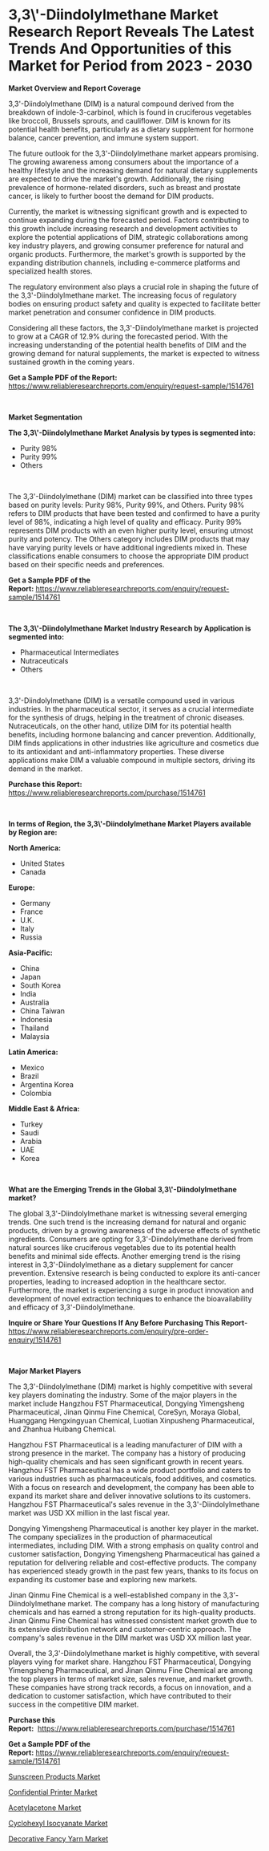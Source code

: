 <p><h1>3,3\'-Diindolylmethane Market Research Report Reveals The Latest Trends And Opportunities of this Market for Period from 2023 - 2030</h1></p><p><strong>Market Overview and Report Coverage</strong></p>
<p><p>3,3'-Diindolylmethane (DIM) is a natural compound derived from the breakdown of indole-3-carbinol, which is found in cruciferous vegetables like broccoli, Brussels sprouts, and cauliflower. DIM is known for its potential health benefits, particularly as a dietary supplement for hormone balance, cancer prevention, and immune system support.</p><p>The future outlook for the 3,3'-Diindolylmethane market appears promising. The growing awareness among consumers about the importance of a healthy lifestyle and the increasing demand for natural dietary supplements are expected to drive the market's growth. Additionally, the rising prevalence of hormone-related disorders, such as breast and prostate cancer, is likely to further boost the demand for DIM products.</p><p>Currently, the market is witnessing significant growth and is expected to continue expanding during the forecasted period. Factors contributing to this growth include increasing research and development activities to explore the potential applications of DIM, strategic collaborations among key industry players, and growing consumer preference for natural and organic products. Furthermore, the market's growth is supported by the expanding distribution channels, including e-commerce platforms and specialized health stores.</p><p>The regulatory environment also plays a crucial role in shaping the future of the 3,3'-Diindolylmethane market. The increasing focus of regulatory bodies on ensuring product safety and quality is expected to facilitate better market penetration and consumer confidence in DIM products.</p><p>Considering all these factors, the 3,3'-Diindolylmethane market is projected to grow at a CAGR of 12.9% during the forecasted period. With the increasing understanding of the potential health benefits of DIM and the growing demand for natural supplements, the market is expected to witness sustained growth in the coming years.</p></p>
<p><strong>Get a Sample PDF of the Report:</strong> <a href="https://www.reliableresearchreports.com/enquiry/request-sample/1514761">https://www.reliableresearchreports.com/enquiry/request-sample/1514761</a></p>
<p>&nbsp;</p>
<p><strong>Market Segmentation</strong></p>
<p><strong>The 3,3\'-Diindolylmethane Market Analysis by types is segmented into:</strong></p>
<p><ul><li>Purity 98%</li><li>Purity 99%</li><li>Others</li></ul></p>
<p>&nbsp;</p>
<p><p>The 3,3'-Diindolylmethane (DIM) market can be classified into three types based on purity levels: Purity 98%, Purity 99%, and Others. Purity 98% refers to DIM products that have been tested and confirmed to have a purity level of 98%, indicating a high level of quality and efficacy. Purity 99% represents DIM products with an even higher purity level, ensuring utmost purity and potency. The Others category includes DIM products that may have varying purity levels or have additional ingredients mixed in. These classifications enable consumers to choose the appropriate DIM product based on their specific needs and preferences.</p></p>
<p><strong>Get a Sample PDF of the Report:</strong>&nbsp;<a href="https://www.reliableresearchreports.com/enquiry/request-sample/1514761">https://www.reliableresearchreports.com/enquiry/request-sample/1514761</a></p>
<p>&nbsp;</p>
<p><strong>The 3,3\'-Diindolylmethane Market Industry Research by Application is segmented into:</strong></p>
<p><ul><li>Pharmaceutical Intermediates</li><li>Nutraceuticals</li><li>Others</li></ul></p>
<p>&nbsp;</p>
<p><p>3,3'-Diindolylmethane (DIM) is a versatile compound used in various industries. In the pharmaceutical sector, it serves as a crucial intermediate for the synthesis of drugs, helping in the treatment of chronic diseases. Nutraceuticals, on the other hand, utilize DIM for its potential health benefits, including hormone balancing and cancer prevention. Additionally, DIM finds applications in other industries like agriculture and cosmetics due to its antioxidant and anti-inflammatory properties. These diverse applications make DIM a valuable compound in multiple sectors, driving its demand in the market.</p></p>
<p><strong>Purchase this Report:</strong>&nbsp; <a href="https://www.reliableresearchreports.com/purchase/1514761">https://www.reliableresearchreports.com/purchase/1514761</a></p>
<p>&nbsp;</p>
<p><strong>In terms of Region, the 3,3\'-Diindolylmethane Market Players available by Region are:</strong></p>
<p>
    <p> <strong> North America: </strong>
        <ul>
            <li>United States</li>
            <li>Canada</li>
        </ul>
        </p> 
    <p> <strong> Europe: </strong>
        <ul>
            <li>Germany</li>
            <li>France</li>
            <li>U.K.</li>
            <li>Italy</li>
            <li>Russia</li>
        </ul>
        </p> 
    <p> <strong> Asia-Pacific: </strong>
        <ul>
            <li>China</li>
            <li>Japan</li>
            <li>South Korea</li>
            <li>India</li>
            <li>Australia</li>
            <li>China Taiwan</li>
            <li>Indonesia</li>
            <li>Thailand</li>
            <li>Malaysia</li>
        </ul>
        </p> 
    <p> <strong> Latin America: </strong>
        <ul>
            <li>Mexico</li>
            <li>Brazil</li>
            <li>Argentina Korea</li>
            <li>Colombia</li>
        </ul>
        </p> 
    <p> <strong> Middle East & Africa: </strong>
        <ul>
            <li>Turkey</li>
            <li>Saudi</li>
            <li>Arabia</li>
            <li>UAE</li>
            <li>Korea</li>
        </ul>
    </p>
    </p>
<p>&nbsp;</p>
<p><strong>What are the Emerging Trends in the Global 3,3\'-Diindolylmethane market?</strong></p>
<p><p>The global 3,3'-Diindolylmethane market is witnessing several emerging trends. One such trend is the increasing demand for natural and organic products, driven by a growing awareness of the adverse effects of synthetic ingredients. Consumers are opting for 3,3'-Diindolylmethane derived from natural sources like cruciferous vegetables due to its potential health benefits and minimal side effects. Another emerging trend is the rising interest in 3,3'-Diindolylmethane as a dietary supplement for cancer prevention. Extensive research is being conducted to explore its anti-cancer properties, leading to increased adoption in the healthcare sector. Furthermore, the market is experiencing a surge in product innovation and development of novel extraction techniques to enhance the bioavailability and efficacy of 3,3'-Diindolylmethane.</p></p>
<p><strong>Inquire or Share Your Questions If Any Before Purchasing This Report</strong>- <a href="https://www.reliableresearchreports.com/enquiry/pre-order-enquiry/1514761">https://www.reliableresearchreports.com/enquiry/pre-order-enquiry/1514761</a></p>
<p>&nbsp;</p>
<p><strong>Major Market Players</strong></p>
<p><p>The 3,3'-Diindolylmethane (DIM) market is highly competitive with several key players dominating the industry. Some of the major players in the market include Hangzhou FST Pharmaceutical, Dongying Yimengsheng Pharmaceutical, Jinan Qinmu Fine Chemical, CoreSyn, Moraya Global, Huanggang Hengxingyuan Chemical, Luotian Xinpusheng Pharmaceutical, and Zhanhua Huibang Chemical.</p><p>Hangzhou FST Pharmaceutical is a leading manufacturer of DIM with a strong presence in the market. The company has a history of producing high-quality chemicals and has seen significant growth in recent years. Hangzhou FST Pharmaceutical has a wide product portfolio and caters to various industries such as pharmaceuticals, food additives, and cosmetics. With a focus on research and development, the company has been able to expand its market share and deliver innovative solutions to its customers. Hangzhou FST Pharmaceutical's sales revenue in the 3,3'-Diindolylmethane market was USD XX million in the last fiscal year.</p><p>Dongying Yimengsheng Pharmaceutical is another key player in the market. The company specializes in the production of pharmaceutical intermediates, including DIM. With a strong emphasis on quality control and customer satisfaction, Dongying Yimengsheng Pharmaceutical has gained a reputation for delivering reliable and cost-effective products. The company has experienced steady growth in the past few years, thanks to its focus on expanding its customer base and exploring new markets.</p><p>Jinan Qinmu Fine Chemical is a well-established company in the 3,3'-Diindolylmethane market. The company has a long history of manufacturing chemicals and has earned a strong reputation for its high-quality products. Jinan Qinmu Fine Chemical has witnessed consistent market growth due to its extensive distribution network and customer-centric approach. The company's sales revenue in the DIM market was USD XX million last year.</p><p>Overall, the 3,3'-Diindolylmethane market is highly competitive, with several players vying for market share. Hangzhou FST Pharmaceutical, Dongying Yimengsheng Pharmaceutical, and Jinan Qinmu Fine Chemical are among the top players in terms of market size, sales revenue, and market growth. These companies have strong track records, a focus on innovation, and a dedication to customer satisfaction, which have contributed to their success in the competitive DIM market.</p></p>
<p><strong>Purchase this Report:</strong>&nbsp;&nbsp;<a href="https://www.reliableresearchreports.com/purchase/1514761">https://www.reliableresearchreports.com/purchase/1514761</a></p>
<p></p>
<p><strong>Get a Sample PDF of the Report:</strong>&nbsp;<a href="https://www.reliableresearchreports.com/enquiry/request-sample/1514761">https://www.reliableresearchreports.com/enquiry/request-sample/1514761</a></p>
<p><p><a href="https://www.linkedin.com/pulse/decoding-sunscreen-products-market-deep-dive-latest-urmhc/">Sunscreen Products Market</a></p><p><a href="https://github.com/rahu1505/Market-Research-Report-List-1/blob/main/confidential-printer-market.md">Confidential Printer Market</a></p><p><a href="https://medium.com/@amrutreliable23/acetylacetone-market-competitive-analysis-market-trends-and-forecast-to-2030-befdae54f1e8">Acetylacetone Market</a></p><p><a href="https://medium.com/@abhishekreliable23/cyclohexyl-isocyanate-market-comprehensive-assessment-by-type-application-and-geography-09c7f06025a3">Cyclohexyl Isocyanate Market</a></p><p><a href="https://github.com/rahu1506/Market-Research-Report-List-1/blob/main/decorative-fancy-yarn-market.md">Decorative Fancy Yarn Market</a></p></p>